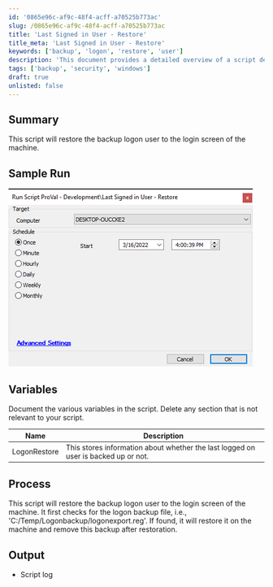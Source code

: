 ```yaml
---
id: '0865e96c-af9c-48f4-acff-a70525b773ac'
slug: /0865e96c-af9c-48f4-acff-a70525b773ac
title: 'Last Signed in User - Restore'
title_meta: 'Last Signed in User - Restore'
keywords: ['backup', 'logon', 'restore', 'user']
description: 'This document provides a detailed overview of a script designed to restore the backup logon user to the login screen of a machine. It includes sample runs, variable documentation, and a description of the process involved in checking and restoring the logon backup file.'
tags: ['backup', 'security', 'windows']
draft: true
unlisted: false
---
```


## Summary

This script will restore the backup logon user to the login screen of the machine.

## Sample Run

![Sample Run](../../static/img/Last-Signed-in-User---Restore/image_1.png)

## Variables

Document the various variables in the script. Delete any section that is not relevant to your script.

| Name          | Description                                               |
|---------------|-----------------------------------------------------------|
| LogonRestore  | This stores information about whether the last logged on user is backed up or not. |

## Process

This script will restore the backup logon user to the login screen of the machine. It first checks for the logon backup file, i.e., 'C:/Temp/Logonbackup/logonexport.reg'. If found, it will restore it on the machine and remove this backup after restoration.

## Output

- Script log


